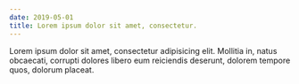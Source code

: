 ```yaml
---
date: 2019-05-01
title: Lorem ipsum dolor sit amet, consectetur.
---
```


Lorem ipsum dolor sit amet, consectetur adipisicing elit. Mollitia in, natus obcaecati, corrupti dolores libero eum reiciendis deserunt, dolorem tempore quos, dolorum placeat.
